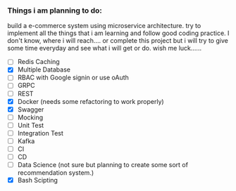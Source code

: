 <!-- Boilerplate code for creating project -->
### Things i am planning to do:

build a e-commerce system using microservice architecture. try to implement all the things that i am learning and follow good coding practice.
I don't know, where i will reach.... or complete this project but i will try to give some time everyday and see what i will get or do. wish me luck......

- [ ] Redis Caching
- [x] Multiple Database
- [ ] RBAC with Google signin or use oAuth
- [ ] GRPC
- [ ] REST
- [x] Docker (needs some refactoring to work properly)
- [x] Swagger
- [ ] Mocking
- [ ] Unit Test
- [ ] Integration Test
- [ ] Kafka
- [ ] CI
- [ ] CD
- [ ] Data Science (not sure but planning to create some sort of recommendation system.)
- [x] Bash Scipting